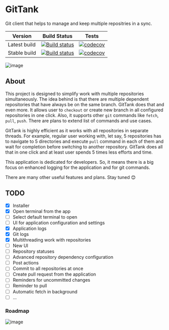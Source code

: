 # GitTank
Git client that helps to manage and keep multiple repositries in a sync.

Version | Build Status | Tests
------------ | ------------- | -------------
Latest build | [![Build status](https://ci.appveyor.com/api/projects/status/a6t2412jpppsrern?svg=true)](https://ci.appveyor.com/project/Yuriy-Pelekh/gittank) | [![codecov](https://codecov.io/gh/Yuriy-Pelekh/GitTank/graph/badge.svg?token=3DFPOFMG80)](https://codecov.io/gh/Yuriy-Pelekh/GitTank)
Stable build | [![Build status](https://ci.appveyor.com/api/projects/status/a6t2412jpppsrern/branch/main?svg=true)](https://ci.appveyor.com/project/Yuriy-Pelekh/gittank/branch/main) | [![codecov](https://codecov.io/gh/Yuriy-Pelekh/GitTank/branch/main/graph/badge.svg?token=3DFPOFMG80)](https://codecov.io/gh/Yuriy-Pelekh/GitTank)

![image](https://user-images.githubusercontent.com/4256363/169288310-54338b69-9960-4073-984f-160796ce5ec9.png)

## About
This project is designed to simplify work with multiple repositories simultaneously. The idea behind is that there are multiple dependent repositories that have always be on the same branch. GitTank does that and even more. It allows user to `checkout` or create new branch in all configured repositories in one click. Also, it supports other `git` commands like `fetch`, `pull`, `push`. There are plans to extend list of commands and use cases.

GitTank is highly efficient as it works with all repositories in separate threads. For example, regular user working with, let say, 5 repositories has to navigate to 5 directories and execute `pull` command in each of them and wait for completion before switching to another repository. GitTank does all that in one click and at least user spends 5 times less efforts and time.

This application is dedicated for developers. So, it means there is a big focus on enhanced logging for the application and for git commands.

There are many other useful features and plans. Stay tuned 😊

## TODO
- [x] Installer
- [x] Open terminal from the app 
- [ ] Select default terminal to open
- [ ] UI for application configuration and settings
- [x] Application logs
- [x] Git logs
- [x] Multithreading work with repositories
- [ ] New UI
- [ ] Repository statuses
- [ ] Advanced repository dependency configuration
- [ ] Post actions
- [ ] Commit to all repositories at once
- [ ] Create pull request from the application
- [ ] Reminders for uncommitted changes
- [ ] Reminder to pull
- [ ] Automatic fetch in background
- [ ] ...

### Roadmap
![image](https://user-images.githubusercontent.com/4256363/169280350-bee2c76d-5e2c-4e9e-9f7c-aa7d767e3051.png)
